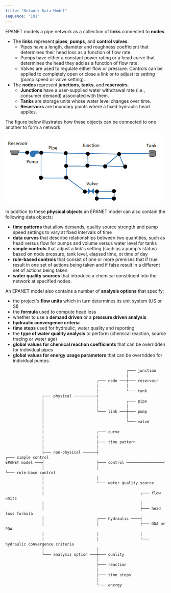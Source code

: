 ```yaml
---
title: "Network Data Model"
sequence: "101"
---
```


EPANET models a pipe network as a collection of **links** connected to **nodes**.

- The **links** represent **pipes**, **pumps**, and **control valves**.
    - Pipes have a length, diameter and roughness coefficient
      that determines their head loss as a function of flow rate.
    - Pumps have either a constant power rating or a head curve
      that determines the head they add as a function of flow rate.
    - Valves are used to regulate either flow or pressure.
      Controls can be applied to completely open or close a link or
      to adjust its setting (pump speed or valve setting).
- The **nodes** represent **junctions**, **tanks**, and **reservoirs**.
    - **Junctions** have a user-supplied water withdrawal rate (i.e., consumer demand) associated with them.
    - **Tanks** are storage units whose water level changes over time.
    - **Reservoirs** are boundary points where a fixed hydraulic head applies.

The figure below illustrates how these objects can be connected to one another to form a network.

![](/assets/images/epanet/epanet-network-example-01.png)

In addition to these **physical objects** an EPANET model can also contain the following data objects:

- **time patterns** that allow demands, quality source strength and pump speed settings to vary at fixed intervals of time
- **data curves** that describe relationships between two quantities,
  such as head versus flow for pumps and volume versus water level for tanks
- **simple controls** that adjust a link's setting (such as a pump's status)
  based on node pressure, tank level, elapsed time, ot time of day
- **rule-based controls** that consist of one or more premises
  that if true result in one set of actions being taken and
  if false result in a different set of actions being taken
- **water quality sources** that introduce a chemical constituent into the network at specified nodes.

An EPANET model also contains a number of **analysis options** that specify:

- the project's **flow units** which in turn determines its unit system (US or SI)
- the **formula** used to compute head loss
- whether to use a **demand driven** or a **pressure driven analysis**
- **hydraulic convergence criteria**
- **time steps** used for hydraulic, water quality and reporting
- the **type of water quality analysis** to perform (chemical reaction, source tracing or water age)
- **global values for chemical reaction coefficients** that can be overridden for individual pipes
- **global values for energy usage parameters** that can be overridden for individual pumps.

```text
                                                     ┌─── junction
                                                     │
                                        ┌─── node ───┼─── reservoir
                                        │            │
                                        │            └─── tank
                ┌─── physical ──────────┤
                │                       │            ┌─── pipe
                │                       │            │
                │                       └─── link ───┼─── pump
                │                                    │
                │                                    └─── valve
                │
                │                       ┌─── curve
                │                       │
                │                       ├─── time pattern
                │                       │
                ├─── non-physical ──────┤                            ┌─── simple control
EPANET model ───┤                       ├─── control ────────────────┤
                │                       │                            └─── rule-base control
                │                       │
                │                       └─── water quality source
                │
                │                                          ┌─── flow units
                │                                          │
                │                                          ├─── head loss formula
                │                       ┌─── hydraulic ────┤
                │                       │                  ├─── DDA or PDA
                │                       │                  │
                │                       │                  └─── hydraulic convergence criteria
                │                       │
                └─── analysis option ───┼─── quality
                                        │
                                        ├─── reaction
                                        │
                                        ├─── time steps
                                        │
                                        └─── energy
```















